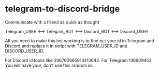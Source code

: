 # telegram-to-discord-bridge
Communicate with a friend as quick as thought

Telegram_USER <--> Telegam_BOT <--> Discord_BOT <--> Discord_USER

All you need to make this bot working is to find out your id in Telegram and Discord and replace it in script with TELEGRAM_USER_ID and DISCORD_USER_ID. 

For Discord id looks like 306763665913413642. For Telegram 139909453. You will have your, don't use this random id.
